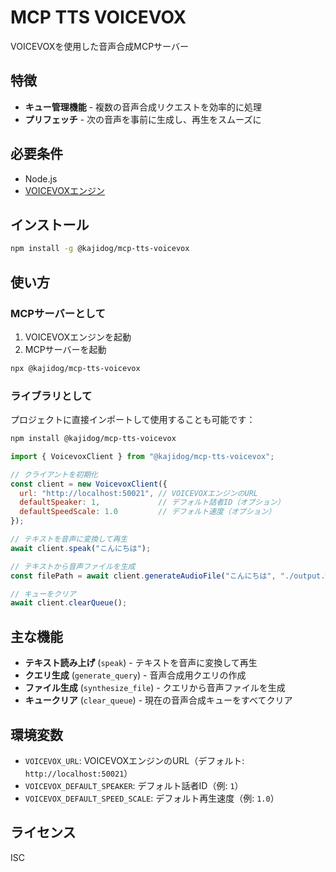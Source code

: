# MCP TTS VOICEVOX

VOICEVOXを使用した音声合成MCPサーバー

## 特徴

- **キュー管理機能** - 複数の音声合成リクエストを効率的に処理
- **プリフェッチ** - 次の音声を事前に生成し、再生をスムーズに

## 必要条件

- Node.js
- [VOICEVOXエンジン](https://voicevox.hiroshiba.jp/)

## インストール

```bash
npm install -g @kajidog/mcp-tts-voicevox
```

## 使い方

### MCPサーバーとして

1. VOICEVOXエンジンを起動
2. MCPサーバーを起動

```bash
npx @kajidog/mcp-tts-voicevox
```

### ライブラリとして

プロジェクトに直接インポートして使用することも可能です：

```bash
npm install @kajidog/mcp-tts-voicevox
```

```javascript
import { VoicevoxClient } from "@kajidog/mcp-tts-voicevox";

// クライアントを初期化
const client = new VoicevoxClient({
  url: "http://localhost:50021", // VOICEVOXエンジンのURL
  defaultSpeaker: 1,             // デフォルト話者ID（オプション）
  defaultSpeedScale: 1.0         // デフォルト速度（オプション）
});

// テキストを音声に変換して再生
await client.speak("こんにちは");

// テキストから音声ファイルを生成
const filePath = await client.generateAudioFile("こんにちは", "./output.wav");

// キューをクリア
await client.clearQueue();
```

## 主な機能

- **テキスト読み上げ** (`speak`) - テキストを音声に変換して再生
- **クエリ生成** (`generate_query`) - 音声合成用クエリの作成
- **ファイル生成** (`synthesize_file`) - クエリから音声ファイルを生成
- **キュークリア** (`clear_queue`) - 現在の音声合成キューをすべてクリア

## 環境変数

- `VOICEVOX_URL`: VOICEVOXエンジンのURL（デフォルト: `http://localhost:50021`）
- `VOICEVOX_DEFAULT_SPEAKER`: デフォルト話者ID（例: `1`）
- `VOICEVOX_DEFAULT_SPEED_SCALE`: デフォルト再生速度（例: `1.0`）

## ライセンス

ISC 
